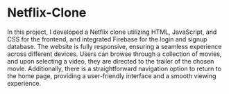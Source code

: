 # Netflix-Clone

In this project, I developed a Netflix clone utilizing HTML, JavaScript, and CSS for the frontend, and integrated Firebase for the login and signup database. The website is fully responsive, ensuring a seamless experience across different devices. Users can browse through a collection of movies, and upon selecting a video, they are directed to the trailer of the chosen movie. Additionally, there is a straightforward navigation option to return to the home page, providing a user-friendly interface and a smooth viewing experience.
